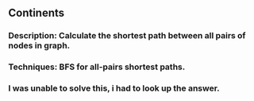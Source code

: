 ## Continents
### Description: Calculate the shortest path between all pairs of nodes in graph.
### Techniques: BFS for all-pairs shortest paths.
### I was unable to solve this, i had to look up the answer.
